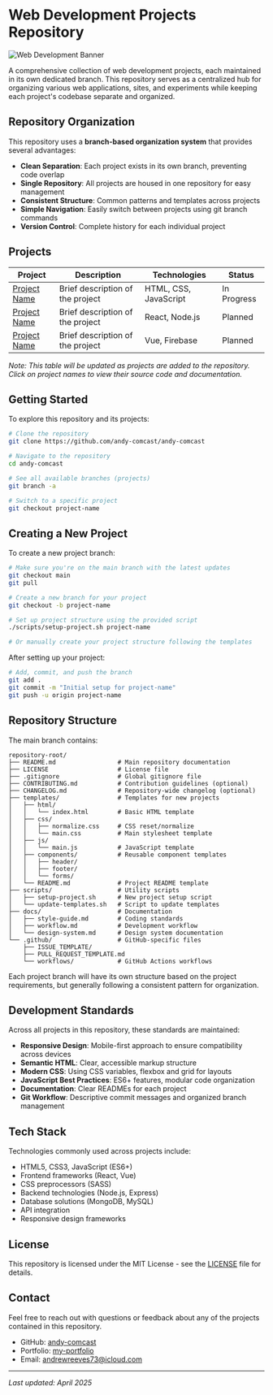 # Web Development Projects Repository

![Web Development Banner](https://as1.ftcdn.net/jpg/03/77/08/22/1000_F_377082215_XdCMMLYICc9uDtX4bFLP7k0bfRf5rAPF.jpg)

A comprehensive collection of web development projects, each maintained in its own dedicated branch. This repository serves as a centralized hub for organizing various web applications, sites, and experiments while keeping each project's codebase separate and organized.

## Repository Organization

This repository uses a **branch-based organization system** that provides several advantages:

- **Clean Separation**: Each project exists in its own branch, preventing code overlap
- **Single Repository**: All projects are housed in one repository for easy management
- **Consistent Structure**: Common patterns and templates across projects
- **Simple Navigation**: Easily switch between projects using git branch commands
- **Version Control**: Complete history for each individual project

## Projects

| Project | Description | Technologies | Status |
|---------|-------------|--------------|--------|
| [Project Name](https://github.com/your-username/web-dev-projects/tree/project-name) | Brief description of the project | HTML, CSS, JavaScript | In Progress |
| [Project Name](https://github.com/your-username/web-dev-projects/tree/project-name) | Brief description of the project | React, Node.js | Planned |
| [Project Name](https://github.com/your-username/web-dev-projects/tree/project-name) | Brief description of the project | Vue, Firebase | Planned |

*Note: This table will be updated as projects are added to the repository. Click on project names to view their source code and documentation.*

## Getting Started

To explore this repository and its projects:

```bash
# Clone the repository
git clone https://github.com/andy-comcast/andy-comcast

# Navigate to the repository
cd andy-comcast

# See all available branches (projects)
git branch -a

# Switch to a specific project
git checkout project-name
```

## Creating a New Project

To create a new project branch:

```bash
# Make sure you're on the main branch with the latest updates
git checkout main
git pull

# Create a new branch for your project
git checkout -b project-name

# Set up project structure using the provided script
./scripts/setup-project.sh project-name

# Or manually create your project structure following the templates
```

After setting up your project:

```bash
# Add, commit, and push the branch
git add .
git commit -m "Initial setup for project-name"
git push -u origin project-name
```

## Repository Structure

The main branch contains:

```
repository-root/
├── README.md                 # Main repository documentation
├── LICENSE                   # License file
├── .gitignore                # Global gitignore file
├── CONTRIBUTING.md           # Contribution guidelines (optional)
├── CHANGELOG.md              # Repository-wide changelog (optional)
├── templates/                # Templates for new projects
│   ├── html/
│   │   └── index.html        # Basic HTML template
│   ├── css/
│   │   ├── normalize.css     # CSS reset/normalize
│   │   └── main.css          # Main stylesheet template
│   ├── js/
│   │   └── main.js           # JavaScript template
│   ├── components/           # Reusable component templates
│   │   ├── header/
│   │   ├── footer/
│   │   └── forms/
│   └── README.md             # Project README template
├── scripts/                  # Utility scripts
│   ├── setup-project.sh      # New project setup script
│   └── update-templates.sh   # Script to update templates
├── docs/                     # Documentation
│   ├── style-guide.md        # Coding standards
│   ├── workflow.md           # Development workflow
│   └── design-system.md      # Design system documentation
└── .github/                  # GitHub-specific files
    ├── ISSUE_TEMPLATE/
    ├── PULL_REQUEST_TEMPLATE.md
    └── workflows/            # GitHub Actions workflows
```

Each project branch will have its own structure based on the project requirements, but generally following a consistent pattern for organization.

## Development Standards

Across all projects in this repository, these standards are maintained:

- **Responsive Design**: Mobile-first approach to ensure compatibility across devices
- **Semantic HTML**: Clear, accessible markup structure
- **Modern CSS**: Using CSS variables, flexbox and grid for layouts
- **JavaScript Best Practices**: ES6+ features, modular code organization
- **Documentation**: Clear READMEs for each project
- **Git Workflow**: Descriptive commit messages and organized branch management

## Tech Stack

Technologies commonly used across projects include:

- HTML5, CSS3, JavaScript (ES6+)
- Frontend frameworks (React, Vue)
- CSS preprocessors (SASS)
- Backend technologies (Node.js, Express)
- Database solutions (MongoDB, MySQL)
- API integration
- Responsive design frameworks

## License

This repository is licensed under the MIT License - see the [LICENSE](LICENSE) file for details.

## Contact

Feel free to reach out with questions or feedback about any of the projects contained in this repository.

- GitHub: [andy-comcast](https://github.com/andy-comcast)
- Portfolio: [my-portfolio](https://andy-comcast.github.io/andy-comcast/)
- Email: andrewreeves73@icloud.com

---

*Last updated: April 2025*
